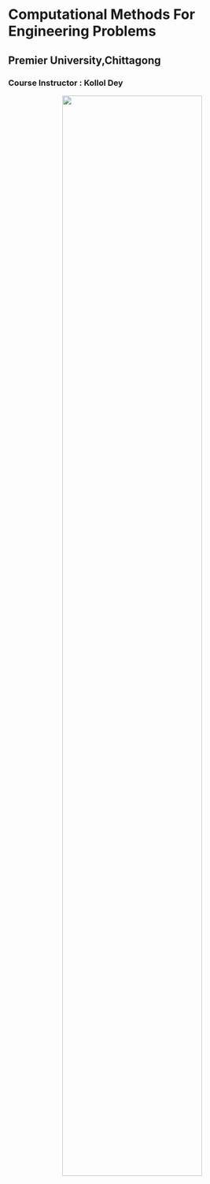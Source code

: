 # Computational Methods For Engineering Problems

## Premier University,Chittagong

### Course Instructor : Kollol Dey

<p align="center"> 
<img  width="75%" src="https://i.postimg.cc/Vk9gK3Fv/bisection.png">
</p>
